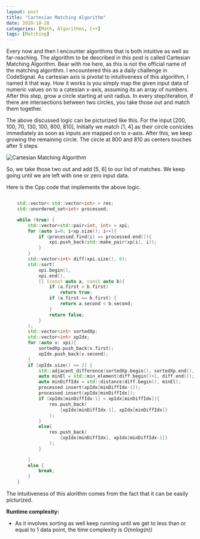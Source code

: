 ```yaml
---
layout: post
title: "Cartesian Matching Algorithm"
date: 2020-10-28
categories: [Math, Algorithms, C++]
tags: [Matching]
---
```


Every now and then I encounter algorithms that is both intuitive as well as far-reaching. The algorithm to be described in this post is called Cartesian Matching Algorithm. Bear with me here, as this is not the official name of the matching algorithm. I encountered this as a daily challenge in CodeSignal. As cartesian axis is pivotal to intuitiveness of this algorithm, I named it that way. How it works is you simply map the given input data of numeric values on to a catesian x-axis, assuming its an array of numbers. After this step, grow a circle starting at unit radius. In every step/iteration, if there are intersections between two circles, you take those out and match them together.


The above discussed logic can be picturized like this. For the input [200, 100, 70, 130, 100, 800, 810], Initially we match [1, 4] as their circle conicides immediately as soon as inputs are mapped on to x-axis. After this, we keep growing the remaining circle. The circle at 800 and 810 as centers touches after 5 steps.

![Cartesian Matching Algorithm](https://i.ibb.co/JBy2Lkr/aww-board.png)

So, we take those two out and add [5, 6] to our list of matches. We keep going until we are left with one or zero input data.

Here is the Cpp code that implements the above logic.

```cpp

    std::vector< std::vector<int> > res;
    std::unordered_set<int> processed;

    while (true) {
        std::vector<std::pair<int, int> > xpi;
        for (auto i=0; i<xp.size(); i++){
            if (processed.find(i) == processed.end()){
                xpi.push_back(std::make_pair(xp[i], i));
            }
        }
        std::vector<int> diff(xpi.size(), 0);
        std::sort(
            xpi.begin(),
            xpi.end(),
            [] (const auto a, const auto b){
                if (a.first < b.first)
                    return true;
                if (a.first == b.first) {
                    return a.second < b.second;
                }
                return false;
            }
        );
        std::vector<int> sortedXp;
        std::vector<int> xpIdx;
        for (auto v: xpi){
            sortedXp.push_back(v.first);
            xpIdx.push_back(v.second);
        }
        if (xpIdx.size() >= 2) {
            std::adjacent_difference(sortedXp.begin(), sortedXp.end(), diff.begin());
            auto minEl = std::min_element(diff.begin()+1, diff.end());
            auto minDiffIdx = std::distance(diff.begin(), minEl);
            processed.insert(xpIdx[minDiffIdx-1]);
            processed.insert(xpIdx[minDiffIdx]);
            if (xpIdx[minDiffIdx-1] < xpIdx[minDiffIdx]){
                res.push_back(
                    {xpIdx[minDiffIdx-1], xpIdx[minDiffIdx]}
                );
            }
            else{
                res.push_back(
                    {xpIdx[minDiffIdx], xpIdx[minDiffIdx-1]}
                );
            }

        }
        else {
            break;
        }
    }

```

The intuitiveness of this alorithm comes from the fact that it can be easily picturized.

**Runtime complexity:**
- As it involves sorting as well keep running until we get to less than or equal to 1 data point, the time complexity is _O(n*n*log(n))_